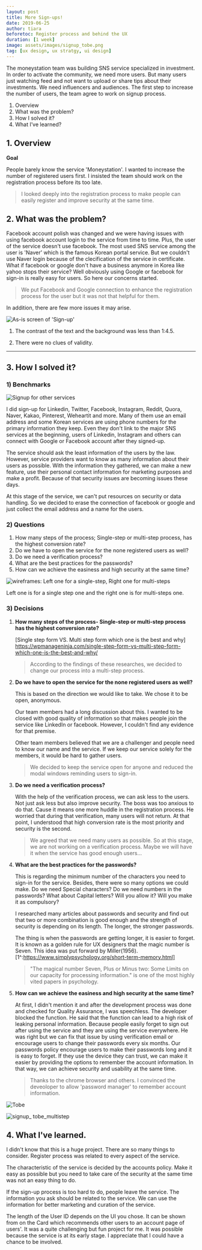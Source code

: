 ```yaml
---
layout: post
title: More Sign-ups!
date: 2019-06-25
author: tiara
beforetoc: Register process and behind the UX
duration: [1 week]
image: assets/images/signup_tobe.png
tag: [ux design, ux stratgy, ui design]
---
```


The moneystation team was building SNS service specialized in investment. In order to activate the community, we need more users. But many users just watching feed and not want to upload or share tips about their investments. We need influencers and audiences. The first step to increase the number of users, the team agree to work on signup process.

<!--more-->

1. Overview
2. What was the problem?
3. How I solved it?
4. What I’ve learned?

## 1. Overview

**Goal**

People barely know the service 'Moneystation'. I wanted to increase the number of registered users first. I insisted the team should work on the registration process before its too late. 

> I looked deeply into the registration process to make people can easily register and improve security at the same time. 

## 2. What was the problem?

Facebook account polish was changed and we were having issues with using facebook account login to the service from time to time. Plus, the user of the service doesn't use facebook. The most used SNS service among the user is 'Naver' which is the famous Korean portal service. But we couldn't use Naver login because of the clecification of the service in certificate. What if facebook or google don't have a business anymore in Korea like yahoo stops their service? Well obviously using Google or facebook for sign-in is really easy for users. So here our concerns started.

> We put Facebook and Google connection to enhance the registration process for the user but it was not that helpful for them. 

In addition, there are few more issues it may arise.

![As-is screen of 'Sign-up'](/images/signup_asis.png) 

1) The contrast of the text and the background was less than 1:4.5.

2) There were no clues of validity. 

---

## 3. How I solved it? 

### 1) Benchmarks


![Signup for other services](/images/signup_reference.png)

I did sign-up for Linkedin, Twitter, Facebook, Instagram, Reddit, Quora, Naver, Kakao, Pinterest, Weheartit and more.  Many of them use an email address and some Korean services are using phone numbers for the primary information they keep.  Even they don't link to the major SNS services at the beginning, users of Linkedin, Instagram and others can connect with Google or Facebook account after they signed-up.

The service should ask the least information of the users by the law. However, service providers want to know as many information about their users as possible. With the information they gathered, we can make a new feature, use their personal contact information for marketing purposes and make a profit. Because of that security issues are becoming issues these days. 

At this stage of the service, we can't put resources on security or data handling. So we decided to erase the connection of facebook or google and just collect the email address and a name for the users. 



### 2) Questions

1. How many steps of the process; Single-step or multi-step process, has the highest conversion rate?
2. Do we have to open the service for the none registered users as well?
3. Do we need a verification process?
4. What are the best practices for the passwords?
5. How can we achieve the easiness and high security at the same time?



![wireframes: Left one for a single-step, Right one for multi-steps](/images/signup_wireframes.png)

Left one is for a single step one and the right one is for multi-steps one.



### 3) Decisions

1. **How many steps of the process- Single-step or multi-step process has the highest conversion rate?**  

   [Single step form VS. Multi step form which one is the best and why] https://wpmanageninja.com/single-step-form-vs-multi-step-form-which-one-is-the-best-and-why/

   > According to the findings of these researches, we decided to change our process into a multi-step process.

2. **Do we have to open the service for the none registered users as well?**

   This is based on the direction we would like to take. We chose it to be open, anonymous.

   Our team members had a long discussion about this. I wanted to be closed with good quality of information so that makes people join the service like LinkedIn or facebook. However, I couldn't find any evidence for that premise. 

   Other team members believed that we are a challenger and people need to know our name and the service. If we keep our service solely for the members, it would be hard to gather users. 

   > We decided to keep the service open for anyone and reduced the modal windows reminding users to sign-in. 

3. **Do we need a verification process?**

   With the help of the verification process, we can ask less to the users. Not just ask less but also improve security. The boss was too anxious to do that. Cause it means one more huddle in the registration process. He worried that during that verification, many users will not return. At that point, I understood that high conversion rate is the most priority and security is the second. 

   > We agreed that we need many users as possible. So at this stage, we are not working on a verification process. Maybe we will have it when the service has good enough users...

4. **What are the best practices for the passwords?**

   This is regarding the minimum number of the characters you need to sign-in for the service. Besides, there were so many options we could make. Do we need Special characters? Do we need numbers in the passwords? What about Capital letters? Will you allow it? Will you make it as compulsory? 

   I researched many articles about passwords and security and find out that two or more combination is good enough and the strength of security is depending on its length. The longer, the stronger passwords.

   The thing is when the passwords are getting longer, it is easier to forget. It is known as a golden rule for UX designers that the magic number is Seven. This idea was put forward by Miller(1956). [1^:https://www.simplypsychology.org/short-term-memory.html]

   > "The magical number Seven, Plus or Minus two: Some Limits on our capacity for processing information." is one of the most highly vited papers in psychology.

5. **How can we achieve the easiness and high security at the same time?**

   At first, I didn't mention it and after the development process was done and checked for Quality Assurance, I was speechless. The developer blocked the function. He said that the function can lead to a high risk of leaking personal information. Because people easily forget to sign out after using the service and they are using the service everywhere. He was right but we can fix that issue by using verification email or encourage users to change their passwords every six months. Our passwords policy encourage users to make their passwords long and it is easy to forget. If they use the device they can trust, we can make it easier by providing the options to remember the account information. In that way, we can achieve security and usability at the same time. 

   > Thanks to the chrome browser and others. I convinced the deveoloper to allow 'password manager' to remember account information. 

![Tobe](/images/signup_tobe.png)

![signup_ tobe_multistep](/images/signup_multi-steptobe.png)


## 4. What I've learned.

I didn't know that this is a huge project. There are so many things to consider. Register process was related to every aspect of the service. 

The characteristic of the service is decided by the accounts policy. Make it easy as possible but you need to take care of the security at the same time was not an easy thing to do.

If the sign-up process is too hard to do, people leave the service.  The information you ask should be related to the service. We can use the information for better marketing and curation of the service.

The length of the User ID depends on the UI you chose. It can be shown from on the Card which recommends other users to an account page of users'.  It was a quite challenging but fun project for me. It was possible because the service is at its early stage. I appreciate that I could have a chance to be involved.

